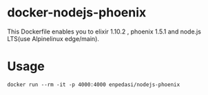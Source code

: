 # docker-nodejs-phoenix
This Dockerfile enables you to elixir 1.10.2 , phoenix 1.5.1 and node.js LTS(use Alpinelinux edge/main).

# Usage

```
docker run --rm -it -p 4000:4000 enpedasi/nodejs-phoenix
```
